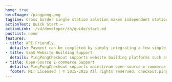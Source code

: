 ```yaml
---
home: true
heroImage: /pingpong.png
tagline: Cross border single station solution makes independent station collection more efficient
actionText: Quick Start →
actionLink: ./v4/developer/zh/guide/start.md
postList: none
features:
- title: API Friendly.
  details: Payment can be completed by simply integrating a few simple APIs.
- title: SaaS Website Building Support
  details: PingPongCheckout supports website building platforms such as Shopify, Shoplazza, etc.
- title: Open-Source E-commerce Support
  details: PingPongCheckout supports mainstream open-source e-commerce payment plugins such as Magento, WooCommerce, OpenCart, etc. 
  footer: MIT Licensed | © 2015-2025 All rights reserved. checkout.pingpongx.com
---
```




<div style="background:none;position:fixed;top: 58px;left: 0">

  <Common-squareTop></Common-squareTop>

</div>

<div style="background:none;position:fixed;top: 58px;right: 0">

 <Common-squareLeft></Common-squareLeft>

</div>


<div style="background:none;position:fixed;bottom: 0;right: 0">

 <Common-squareBottom></Common-squareBottom>

</div>

<div style="background:none;position:fixed;bottom: 1rem;left: 10rem">

 <Common-LeftBottom></Common-LeftBottom>

</div>
